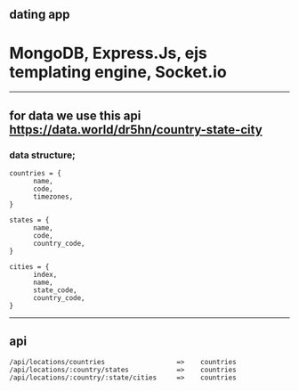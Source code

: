 ## dating app

# MongoDB, Express.Js, ejs templating engine, Socket.io

---

## for data we use this api https://data.world/dr5hn/country-state-city

### data structure;

```
countries = {
      name,
      code,
      timezones,
}

states = {
      name,
      code,
      country_code,
}

cities = {
      index,
      name,
      state_code,
      country_code,
}

```

---

## api

```
/api/locations/countries                  =>    countries
/api/locations/:country/states            =>    countries
/api/locations/:country/:state/cities     =>    countries
```
